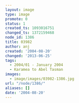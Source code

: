 ```yaml
---
layout: image
type: image
promote: 0
status: 1
created_ts: 1093016751
changed_ts: 1372159468
node_id: 1386
title: 03982
author: anj
created: '2004-08-20'
changed: '2013-06-25'
tags:
  - 2004/01 - January 2004
  - Karamea to Abel Tasman
images:
  - image/images/03982-1386.jpg
url: "/node/1386/"
aliases: []
date: '2004-08-20'
---
```


